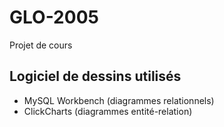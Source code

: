 # GLO-2005
Projet de cours

## Logiciel de dessins utilisés

 - MySQL Workbench (diagrammes relationnels)
 - ClickCharts (diagrammes entité-relation)

